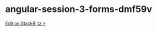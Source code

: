 # angular-session-3-forms-dmf59v

[Edit on StackBlitz ⚡️](https://stackblitz.com/edit/angular-session-3-forms-dmf59v)